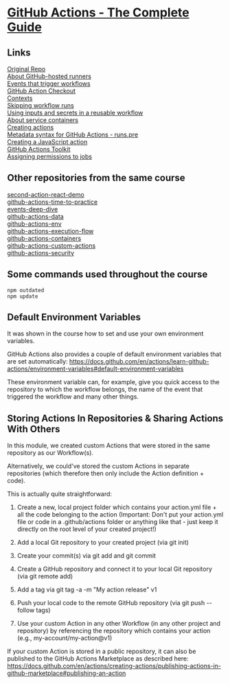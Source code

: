 # [GitHub Actions - The Complete Guide](https://www.udemy.com/course/github-actions-the-complete-guide/)

## Links
[Original Repo](https://github.com/academind/github-actions-course-resources)  
[About GitHub-hosted runners](https://docs.github.com/en/actions/using-github-hosted-runners/about-github-hosted-runners/about-github-hosted-runners)  
[Events that trigger workflows](https://docs.github.com/en/actions/using-workflows/events-that-trigger-workflows)  
[GitHub Action Checkout](https://github.com/actions/checkout)  
[Contexts](https://docs.github.com/en/actions/learn-github-actions/contexts)  
[Skipping workflow runs](https://docs.github.com/en/actions/managing-workflow-runs/skipping-workflow-runs)  
[Using inputs and secrets in a reusable workflow](https://docs.github.com/en/actions/using-workflows/reusing-workflows#using-inputs-and-secrets-in-a-reusable-workflow)  
[About service containers](https://docs.github.com/en/actions/using-containerized-services/about-service-containers)  
[Creating actions](https://docs.github.com/en/actions/creating-actions)  
[Metadata syntax for GitHub Actions - runs.pre](https://docs.github.com/en/actions/creating-actions/metadata-syntax-for-github-actions#runspre)  
[Creating a JavaScript action](https://docs.github.com/en/actions/creating-actions/creating-a-javascript-action)  
[GitHub Actions Toolkit](https://github.com/actions/toolkit)  
[Assigning permissions to jobs](https://docs.github.com/en/actions/using-jobs/assigning-permissions-to-jobs)  

## Other repositories from the same course
[second-action-react-demo](https://github.com/brunosantanati/second-action-react-demo)  
[github-actions-time-to-practice](https://github.com/brunosantanati/github-actions-time-to-practice)  
[events-deep-dive](https://github.com/brunosantanati/events-deep-dive)  
[github-actions-data](https://github.com/brunosantanati/github-actions-data)  
[github-actions-env](https://github.com/brunosantanati/github-actions-env)  
[github-actions-execution-flow](https://github.com/brunosantanati/github-actions-execution-flow)  
[github-actions-containers](https://github.com/brunosantanati/github-actions-containers)  
[github-actions-custom-actions](https://github.com/brunosantanati/github-actions-custom-actions)  
[github-actions-security](https://github.com/brunosantanati/github-actions-security)  

## Some commands used throughout the course
```
npm outdated
npm update
```

## Default Environment Variables

It was shown in the course how to set and use your own environment variables.

GitHub Actions also provides a couple of default environment variables that are set automatically: https://docs.github.com/en/actions/learn-github-actions/environment-variables#default-environment-variables

These environment variable can, for example, give you quick access to the repository to which the workflow belongs, the name of the event that triggered the workflow and many other things.  

## Storing Actions In Repositories & Sharing Actions With Others

In this module, we created custom Actions that were stored in the same repository as our Workflow(s).

Alternatively, we could've stored the custom Actions in separate repositories (which therefore then only include the Action definition + code).

This is actually quite straightforward:

1. Create a new, local project folder which contains your action.yml file + all the code belonging to the action (Important: Don't put your action.yml file or code in a .github/actions folder or anything like that - just keep it directly on the root level of your created project!)

1. Add a local Git repository to your created project (via git init)

1. Create your commit(s) via git add and git commit

1. Create a GitHub repository and connect it to your local Git repository (via git remote add)

1. Add a tag via git tag -a -m "My action release" v1

1. Push your local code to the remote GitHub repository (via git push --follow tags)

1. Use your custom Action in any other Workflow (in any other project and repository) by referencing the repository which contains your action (e.g., my-account/my-action@v1)

If your custom Action is stored in a public repository, it can also be published to the GitHub Actions Marketplace as described here: https://docs.github.com/en/actions/creating-actions/publishing-actions-in-github-marketplace#publishing-an-action
